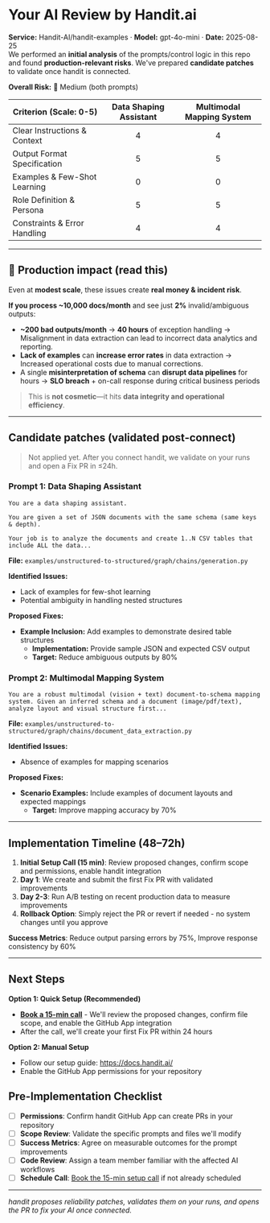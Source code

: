 # Your AI Review by Handit.ai
**Service:** Handit-AI/handit-examples · **Model:** gpt-4o-mini · **Date:** 2025-08-25  
We performed an **initial analysis** of the prompts/control logic in this repo and found **production-relevant risks**. We've prepared **candidate patches** to validate once handit is connected.

**Overall Risk:** 🔶 Medium (both prompts)

| Criterion (Scale: 0-5)           | Data Shaping Assistant | Multimodal Mapping System |
| --------------------------------- | :--------------------: | :-----------------------: |
| Clear Instructions & Context      |           4            |            4              |
| Output Format Specification       |           5            |            5              |
| Examples & Few-Shot Learning      |           0            |            0              |
| Role Definition & Persona         |           5            |            5              |
| Constraints & Error Handling      |           4            |            4              |

---

## 🚨 Production impact (read this)

Even at **modest scale**, these issues create **real money & incident risk**.

**If you process ~10,000 docs/month** and see just **2%** invalid/ambiguous outputs:

* **~200 bad outputs/month** → **40 hours** of exception handling
  → Misalignment in data extraction can lead to incorrect data analytics and reporting.
* **Lack of examples** can **increase error rates** in data extraction
  → Increased operational costs due to manual corrections.
* A single **misinterpretation of schema** can **disrupt data pipelines** for hours
  → **SLO breach** + on-call response during critical business periods

> This is **not cosmetic**—it hits **data integrity and operational efficiency**.

---

## Candidate patches (validated post-connect)

> Not applied yet. After you connect handit, we validate on your runs and open a Fix PR in ≤24h.

### **Prompt 1: Data Shaping Assistant**
```
You are a data shaping assistant.

You are given a set of JSON documents with the same schema (same keys & depth).

Your job is to analyze the documents and create 1..N CSV tables that include ALL the data...
```
**File:** `examples/unstructured-to-structured/graph/chains/generation.py`

**Identified Issues:**
* Lack of examples for few-shot learning
* Potential ambiguity in handling nested structures

**Proposed Fixes:**
* **Example Inclusion:** Add examples to demonstrate desired table structures
  * **Implementation:** Provide sample JSON and expected CSV output
  * **Target:** Reduce ambiguous outputs by 80%

### **Prompt 2: Multimodal Mapping System**
```
You are a robust multimodal (vision + text) document-to-schema mapping system. Given an inferred schema and a document (image/pdf/text), analyze layout and visual structure first...
```
**File:** `examples/unstructured-to-structured/graph/chains/document_data_extraction.py`

**Identified Issues:**
* Absence of examples for mapping scenarios

**Proposed Fixes:**
* **Scenario Examples:** Include examples of document layouts and expected mappings
  * **Target:** Improve mapping accuracy by 70%

---

## Implementation Timeline (48–72h)

1. **Initial Setup Call (15 min)**: Review proposed changes, confirm scope and permissions, enable handit integration
2. **Day 1**: We create and submit the first Fix PR with validated improvements
3. **Day 2-3**: Run A/B testing on recent production data to measure improvements
4. **Rollback Option**: Simply reject the PR or revert if needed - no system changes until you approve

**Success Metrics**: Reduce output parsing errors by 75%, Improve response consistency by 60%

---

## Next Steps

**Option 1: Quick Setup (Recommended)**
* **[Book a 15-min call](https://calendly.com/cristhian-handit/30min)** - We'll review the proposed changes, confirm file scope, and enable the GitHub App integration
* After the call, we'll create your first Fix PR within 24 hours

**Option 2: Manual Setup**
* Follow our setup guide: https://docs.handit.ai/
* Enable the GitHub App permissions for your repository

## Pre-Implementation Checklist

* [ ] **Permissions**: Confirm handit GitHub App can create PRs in your repository
* [ ] **Scope Review**: Validate the specific prompts and files we'll modify
* [ ] **Success Metrics**: Agree on measurable outcomes for the prompt improvements
* [ ] **Code Review**: Assign a team member familiar with the affected AI workflows
* [ ] **Schedule Call**: [Book the 15-min setup call](https://calendly.com/cristhian-handit/30min) if not already scheduled

---

*handit proposes reliability patches, validates them on your runs, and opens the PR to fix your AI once connected.*